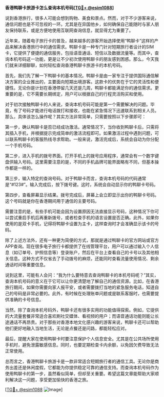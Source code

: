 **香港鸭聊卡旅游卡怎么查询本机号码[[TG💪+ @esim1088](https://t.me/s/esim1088)]**

说到香港旅行，很多人可能会想到购物、美食和景点。然而，对于不少游客来说，通信问题也是不可忽视的一环。尤其是在异国他乡，如何确保自己能随时与家人朋友保持联系，或是方便地使用互联网查询信息，就显得尤为重要了。

近年来，随着电子旅行卡的普及，越来越多的游客开始选择使用“鸭聊卡”这样的产品来解决香港旅行中的通信需求。鸭聊卡是一种专门针对短期旅行者设计的SIM卡，它提供了便捷的通信服务，包括语音通话、短信以及数据流量等。而其中，查询本机号码这一功能，更是让不少初次使用鸭聊卡的朋友感到困惑。那么，今天我们就来详细聊聊，如何轻松查询香港鸭聊卡旅游卡的本机号码。

首先，我们先了解一下鸭聊卡的基本情况。鸭聊卡是由一家专注于提供国际通信解决方案的企业推出的，主要面向短期出境游客。这款卡的优势在于它的灵活性和便捷性。无论你是计划在香港停留几天还是几周，鸭聊卡都能满足你的通信需求。更重要的是，它不需要长期绑定，用户可以根据自己的行程灵活购买和使用。

对于初次接触鸭聊卡的人来说，查询本机号码可能是第一个需要解决的问题。毕竟，有了号码才能进行电话拨打和接收，也能在紧急情况下迅速联系到相关人员。那么，具体该怎么操作呢？其实方法非常简单，只需要按照以下步骤即可：

第一步，确认鸭聊卡是否已经成功激活。通常情况下，当你收到鸭聊卡后，只需将其插入手机，并根据提示完成简单的激活流程即可。如果激活过程中遇到问题，可以联系鸭聊卡的客服热线寻求帮助。一般来说，激活完成后，系统会自动为你分配一个手机号码。

第二步，进入手机的拨号界面。打开手机上的拨号应用程序，通常会有一个数字键盘供输入号码。这里需要注意的是，不同的手机品牌可能界面略有不同，但基本操作都是一样的。

第三步，输入特定的查询号码。对于鸭聊卡而言，查询本机号码的代码通常是“#123#”。输入完成后，按下拨号键。这时，系统会自动显示你的鸭聊卡号码。

第四步，查看屏幕显示结果。拨号完成后，屏幕上会立即显示出你的鸭聊卡号码。这个号码就是你在香港期间用于通信的主要号码。

需要注意的是，有些手机可能会因为设置原因无法直接显示号码，这种情况下你可以尝试重启手机后再重新拨号，或者检查手机的语言设置是否正确。此外，如果你使用的是双卡手机，记得将鸭聊卡设置为主卡，这样查询时才会准确显示该卡的号码。

除了上述方法外，还有一种更为简便的方式，那就是通过鸭聊卡的官方网站或官方APP查询。现在很多电子旅行卡都提供了在线管理平台，用户可以通过输入个人信息（如订单号、护照信息等）登录账户，然后在平台上查看自己的卡号以及其他相关信息。这种方式不仅省去了手动拨号的麻烦，还能同时查看流量使用情况、剩余通话时间等重要信息。

说到这里，可能有人会问：“我为什么要特意去查询鸭聊卡的本机号码呢？”其实，查询本机号码的意义在于它可以让你更清楚地了解自己的通信资源。比如，在香港旅行期间，如果你需要向家人报平安，或者需要拨打当地的紧急服务电话，知道自己的号码是非常必要的。此外，有时候在处理账单问题或是联系客服时，也需要提供准确的卡号信息。

当然，除了查询本机号码外，鸭聊卡还有很多实用的功能值得探索。例如，它提供的大流量套餐非常适合喜欢刷社交媒体、看视频的用户；而语音通话功能则能让长途通话不再昂贵。对于那些对香港本地文化感兴趣的游客来说，鸭聊卡还可以帮助他们更好地融入当地生活，无论是点餐还是问路，都能轻松应对。

最后，提醒大家在使用鸭聊卡时要注意保护个人信息安全。尤其是在公共场所使用手机时，避免泄露敏感信息。同时，也要定期检查卡内余额，以免因欠费导致无法正常使用。

总而言之，香港鸭聊卡旅游卡是一款非常适合短期旅行者的通信工具。无论你是商务出差还是休闲度假，它都能为你提供稳定可靠的通信支持。而查询本机号码作为使用鸭聊卡的第一步，虽然看似简单，但却至关重要。希望这篇文章能帮助大家顺利解决这一问题，享受更加愉快的香港之旅。

[[TG💪+ @esim1088](https://t.me/s/esim1088) ![Image](https://i.postimg.cc/4NQfJmqS/Snipaste-2025-05-13-00-14-12.png)]